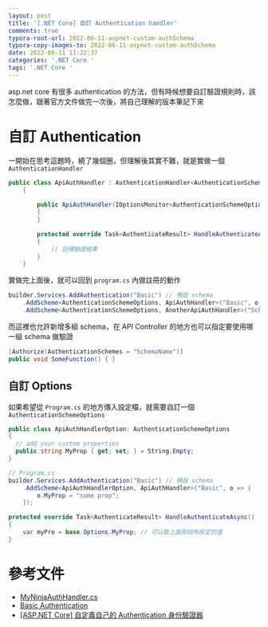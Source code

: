 ```yaml
---
layout: post
title: '[.NET Core] 自訂 Authentication handler'
comments: true
typora-root-url: 2022-06-11-aspnet-custom-authSchema
typora-copy-images-to: 2022-06-11-aspnet-custom-authSchema
date: 2022-06-11 11:22:37
categories: '.NET Core '
tags: '.NET Core '
---
```


asp.net core 有很多 authentication 的方法，但有時候想要自訂驗證規則時，該怎麼做，跟著官方文件做完一次後，將自己理解的版本筆記下來

<!-- more -->

# 自訂 Authentication

一開始在思考這題時，繞了幾個圈，但理解後其實不難，就是實做一個 `AuthenticationHandler`

```csharp
public class ApiAuthHandler : AuthenticationHandler<AuthenticationSchemeOptions>
    {
     
        public ApiAuthHandler(IOptionsMonitor<AuthenticationSchemeOptions> options, ILoggerFactory logger, UrlEncoder encoder, ISystemClock clock) : base(options, logger, encoder, clock)
        {
        }

        protected override Task<AuthenticateResult> HandleAuthenticateAsync()
        {
            // 回傳驗證結果
        }
    }
```

實做完上面後，就可以回到 `program.cs` 內做註冊的動作

```csharp
builder.Services.AddAuthentication("Basic") // 預設 schema
    .AddScheme<AuthenticationSchemeOptions, ApiAuthHandler>("Basic", o => { });    
    .AddScheme<AuthenticationSchemeOptions, AnotherApiAuthHandler>("SchemaName", o => { });
```

而這裡也允許新增多組 schema，在 API Controller 的地方也可以指定要使用哪一組 schema 做驗證

```csharp
[Authorize(AuthenticationSchemes = "SchemaName")]
public void SomeFunction() { }
```

## 自訂 Options

如果希望從 `Program.cs` 的地方傳入設定檔，就需要自訂一個 `AuthenticationSchemeOptions`

```csharp
public class ApiAuthHandlerOption: AuthenticationSchemeOptions
{
  // add your custom properties
  public string MyProp { get; set; } = String.Empty;
}
```

```csharp
// Program.cs
builder.Services.AddAuthentication("Basic") // 預設 schema
    .AddScheme<ApiAuthHandlerOption, ApiAuthHandler>("Basic", o => {
        o.MyProp = "some prop";
    }); 
```

```csharp
protected override Task<AuthenticateResult> HandleAuthenticateAsync()
{
    var myPro = base.Options.MyProp; // 可以取上面那段所設定的值
}    
```



# 參考文件

- [MyNinjaAuthHandler.cs](https://github.com/referbruv/CustomSchemeNinja/blob/main/CustomSchemeNinjaApi/Providers/AuthHandlers/MyNinjaAuthHandler.cs)
- [Basic Authentication](https://jasonwatmore.com/post/2019/10/21/aspnet-core-3-basic-authentication-tutorial-with-example-api#basic-authentication-handler-cs)
- [[ASP.NET Core] 自定義自己的 Authentication 身份驗證器](https://www.dotblogs.com.tw/Null/2020/07/03/172547)

